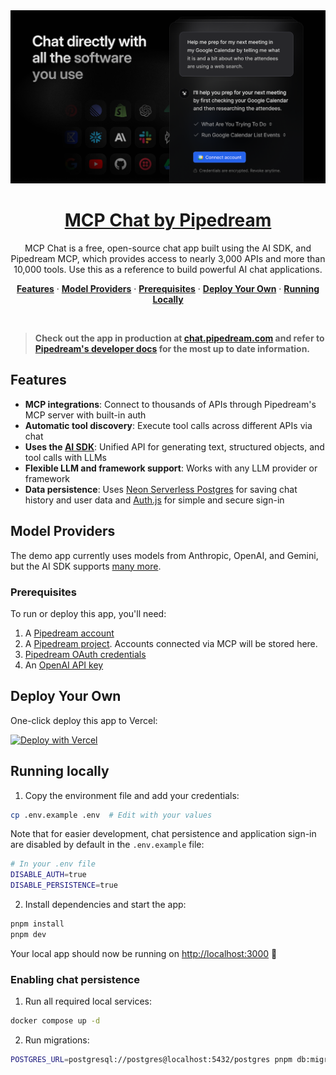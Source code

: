 <a href="https://chat.pipedream.com/">
  <img alt="MCP Chat by Pipedream" src="app/(chat)/opengraph-image.png">
  <h1 align="center">MCP Chat by Pipedream</h1>
</a>

<p align="center">
  MCP Chat is a free, open-source chat app built using the AI SDK, and Pipedream MCP, which provides access to nearly 3,000 APIs and more than 10,000 tools. Use this as a reference to build powerful AI chat applications.
</p>

<p align="center">
  <a href="#features"><strong>Features</strong></a> ·
  <a href="#model-providers"><strong>Model Providers</strong></a> ·
  <a href="#prerequisites"><strong>Prerequisites</strong></a> ·
  <a href="#deploy-your-own"><strong>Deploy Your Own</strong></a> ·
  <a href="#running-locally"><strong>Running Locally</strong></a>
</p>
<br/>

> **Check out the app in production at [chat.pipedream.com](https://chat.pipedream.com) and refer to [Pipedream's developer docs](https://pipedream.com/docs/connect/mcp/developers) for the most up to date information.**

## Features

- **MCP integrations**: Connect to thousands of APIs through Pipedream's MCP server with built-in auth
- **Automatic tool discovery**: Execute tool calls across different APIs via chat
- **Uses the [AI SDK](https://sdk.vercel.ai/docs)**: Unified API for generating text, structured objects, and tool calls with LLMs
- **Flexible LLM and framework support**: Works with any LLM provider or framework
- **Data persistence**: Uses [Neon Serverless Postgres](https://vercel.com/marketplace/neon) for saving chat history and user data and [Auth.js](https://authjs.dev) for simple and secure sign-in

## Model Providers

The demo app currently uses models from Anthropic, OpenAI, and Gemini, but the AI SDK supports [many more](https://sdk.vercel.ai/providers/ai-sdk-providers).

### Prerequisites

To run or deploy this app, you'll need:

1. A [Pipedream account](https://pipedream.com/auth/signup)
2. A [Pipedream project](https://pipedream.com/docs/projects/#creating-projects). Accounts connected via MCP will be stored here.
3. [Pipedream OAuth credentials](https://pipedream.com/docs/rest-api/auth/#oauth)
4. An [OpenAI API key](https://platform.openai.com/api-keys)

## Deploy Your Own

One-click deploy this app to Vercel:

[![Deploy with Vercel](https://vercel.com/button)](https://vercel.com/new/clone?repository-url=https%3A%2F%2Fgithub.com%2FPipedreamHQ%2Fmcp-chat&env=PIPEDREAM_CLIENT_ID,PIPEDREAM_CLIENT_SECRET,PIPEDREAM_PROJECT_ID,PIPEDREAM_PROJECT_ENVIRONMENT,AUTH_SECRET,GOOGLE_CLIENT_ID,GOOGLE_CLIENT_SECRET,OPENAI_API_KEY,EXA_API_KEY,POSTGRES_URL&envDescription=API%20keys%20need%20to%20run%20the%20app)

## Running locally

1. Copy the environment file and add your credentials:

```bash
cp .env.example .env  # Edit with your values
```

Note that for easier development, chat persistence and application sign-in are disabled by default in the `.env.example` file:

```bash
# In your .env file
DISABLE_AUTH=true
DISABLE_PERSISTENCE=true
```

2. Install dependencies and start the app:

```bash
pnpm install
pnpm dev
```

Your local app should now be running on [http://localhost:3000](http://localhost:3000/) 🎉

### Enabling chat persistence

1. Run all required local services:

```bash
docker compose up -d
```

2. Run migrations:

```bash
POSTGRES_URL=postgresql://postgres@localhost:5432/postgres pnpm db:migrate
```
